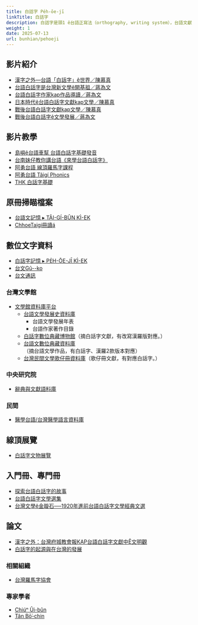```yaml
---
title: 白話字 Pe̍h-ōe-jī
linkTitle: 白話字
description: 白話字是頭1 ê台語正寫法（orthography, writing system），台語文獻數量mā siōng chē（the most）。
weight: 1
date: 2025-07-13
url: bunhian/pehoeji
---
```


## 影片紹介

- [漢字之外—台語「白話字」ê世界／陳慕真](https://www.youtube.com/watch?v=I4rVEGpldfw&list=PLY6hOIPHm4CSptdd0lcjtFxQFfIGevU7a&index=2)
- [台語白話字是台灣新文學ê開基祖／蔣為文](https://www.youtube.com/watch?v=90upiYlEOXw&list=PLY6hOIPHm4CT5cv9GbChCt7_ZJLjvwtLq&index=4)
- [台語白話字作家kap作品導讀／蔣為文](https://www.youtube.com/watch?v=0Azk46Y5IOY&list=PLY6hOIPHm4CQnTCyRnkiugYY-g50fl7ay&index=2)
- [日本時代ê台語白話字文獻kap文學／陳慕真](https://www.youtube.com/watch?v=tst7Sv1u-IY&list=PLY6hOIPHm4CSptdd0lcjtFxQFfIGevU7a&index=2)
- [戰後台語白話字文獻kap文學／陳慕真](https://www.youtube.com/watch?v=t32s81A2JOw&list=PLY6hOIPHm4CSptdd0lcjtFxQFfIGevU7a&index=3)
- [戰後台語白話字ê文學發展／蔣為文](https://www.youtube.com/watch?v=6O33PTrWobw&list=PLY6hOIPHm4CQnTCyRnkiugYY-g50fl7ay&index=1)

## 影片教學

- [島嶼ê台語車幫 台語白話字基礎發音](https://www.youtube.com/playlist?list=PLS1s7edHAnhau1ZYuJCDLCZllzNmMqwds)
- [台南妹仔教你講台語《來學台語白話字》](https://www.youtube.com/playlist?list=PLxpdI6PlRbFfEgZlts7p-otEABnoKsb1j)
- [阿勇台語 線頂羅馬字課程](https://www.youtube.com/playlist?list=PLTSKFutIq9d3nfUWJ0LyuTfl6TI5EtT4W)
- [阿勇台語 Tâigí Phonics](https://www.youtube.com/playlist?list=PLTSKFutIq9d1YCzD8RgIjpGsR9R34-BLt)
- [THK 白話字基礎](https://www.youtube.com/playlist?list=PL_G_Ob084WFpe8MtRKj3Aop-i4fvMwlEC)

## 原冊掃瞄檔案

- [台語文記憶 ▸ TÂI-GÍ-BÛN KÌ-EK](https://kiek.taigi.info/)
- [ChhoeTaigi冊讀á](https://thak.taigi.info)

## 數位文字資料

- [白話字記憶 ▸ PE̍H-ŌE-JĪ KÌ-EK](https://kiek.poj.tw/)
- [台文Gû--ko](https://guko.taigi.app/)
- [台文通訊](https://taibunthongsin.taigi.info/)

### 台灣文學館

- [文學館資料庫平台](https://db.nmtl.gov.tw/)
  - [台語文學發展史資料庫](https://db.nmtl.gov.tw/site3/index)
    - 台語文學發展年表
    - 台語作家著作目錄
  - [白話字數位典藏博物館](https://db.nmtl.gov.tw/site3/home)（摘白話字文獻，有改寫漢羅版對應。）
  - [台語文數位典藏資料庫](https://db.nmtl.gov.tw/site3/dindex)（摘台語文學作品，有白話字、漢羅2款版本對應）
  - [台灣民間文學歌仔冊資料庫](https://db.nmtl.gov.tw/site4/s5/index)（歌仔冊文獻，有對應白話字。）

### 中央研究院

- [辭典與文獻語料庫](https://minhakka2.ling.sinica.edu.tw/)

### 民間

- [醫學台語/台灣醫學語言資料庫](http://chuliaukhou.blogspot.com/)

## 線頂展覽

- [白話字文物展覽](http://www.de-han.org/pehoeji/exhibits/index.htm)

## 入門冊、專門冊

- [探索台語白話字的故事](https://www.nmtl.gov.tw/publicationmore?uid=176&pid=2159)
- [台語白話字文學選集](https://www.nmtl.gov.tw/publicationmore?uid=176&pid=1844)
- [台灣文學ê金璇石──1920年進前台語白話字文學經典文選](https://www.atsiu.com/product_1638424.html)

## 論文

- [漢字之外：台灣府城教會報KAP台語白話字文獻中Ê文明觀](https://www.sanmin.com.tw/Product/index/001472875)
- [白話字的起源與在台灣的發展](https://www.ntl.edu.tw/public/ntl/4216/%E9%99%B3%E6%85%95%E7%9C%9F%E5%85%A8%E6%96%87.pdf)

### 相關組織

- [台灣羅馬字協會](https://tlh.org.tw/tai/)

### 專家學者

- [Chiúⁿ Ûi-bûn](https://www.facebook.com/uibunoffice)
- [Tân Bō͘-chin](https://twl.ncku.edu.tw/p/404-1143-236207.php?Lang=zh-tw)

